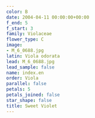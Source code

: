 ```yaml
---
color: B
date: 2004-04-11 00:00:00+00:00
f_end: 5
f_start: 3
family: Violaceae
flower_type: C
image:
- M_6_0688.jpg
latin: Viola odorata
lead: M_6_0688.jpg
lead_sample: false
name: index.en
order: Viola
parallel: false
petals: 5
petals_joined: false
star_shape: false
title: Sweet Violet
---
```

